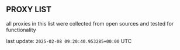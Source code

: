 ## PROXY LIST

all proxies in this list were collected from open sources and tested for functionality

last update: `2025-02-08 09:20:40.953285+00:00` UTC